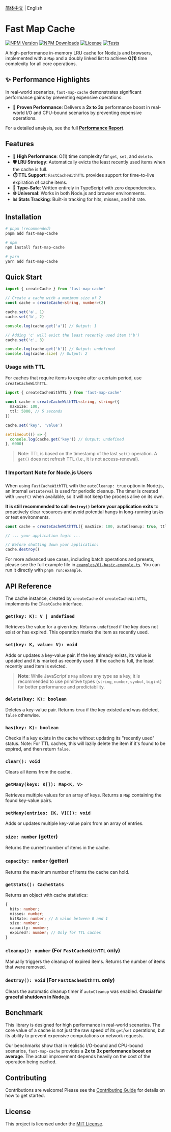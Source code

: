 [简体中文](README_zh-CN.md) | English

# Fast Map Cache

[![NPM Version](https://img.shields.io/npm/v/fast-map-cache.svg?style=flat)](https://www.npmjs.com/package/fast-map-cache)
[![NPM Downloads](https://img.shields.io/npm/dm/fast-map-cache.svg?style=flat)](https://www.npmjs.com/package/fast-map-cache)
[![License](https://img.shields.io/npm/l/fast-map-cache.svg?style=flat)](https://github.com/crper/fast-map-cache/blob/main/LICENSE)
[![Tests](https://img.shields.io/github/actions/workflow/status/crper/fast-map-cache/test.yml?branch=main&label=tests&style=flat)](https://github.com/crper/fast-map-cache/actions/workflows/test.yml)

A high-performance in-memory LRU cache for Node.js and browsers, implemented with a `Map` and a doubly linked list to achieve **O(1)** time complexity for all core operations.

## ✨ Performance Highlights

In real-world scenarios, `fast-map-cache` demonstrates significant performance gains by preventing expensive operations:

- **🚀 Proven Performance**: Delivers a **2x to 3x** performance boost in real-world I/O and CPU-bound scenarios by preventing expensive operations.

For a detailed analysis, see the full [**Performance Report**](./docs/performance-report.md).

## Features

- **🚀 High Performance**: O(1) time complexity for `get`, `set`, and `delete`.
- **🛡️ LRU Strategy**: Automatically evicts the least recently used items when the cache is full.
- **⏱️ TTL Support**: `FastCacheWithTTL` provides support for time-to-live expiration of cache items.
- **💪 Type-Safe**: Written entirely in TypeScript with zero dependencies.
- **🌐 Universal**: Works in both Node.js and browser environments.
- **📊 Stats Tracking**: Built-in tracking for hits, misses, and hit rate.

## Installation

```bash
# pnpm (recommended)
pnpm add fast-map-cache

# npm
npm install fast-map-cache

# yarn
yarn add fast-map-cache
```

## Quick Start

```typescript
import { createCache } from 'fast-map-cache'

// Create a cache with a maximum size of 2
const cache = createCache<string, number>(2)

cache.set('a', 1)
cache.set('b', 2)

console.log(cache.get('a')) // Output: 1

// Adding 'c' will evict the least recently used item ('b')
cache.set('c', 3)

console.log(cache.get('b')) // Output: undefined
console.log(cache.size) // Output: 2
```

### Usage with TTL

For caches that require items to expire after a certain period, use `createCacheWithTTL`.

```typescript
import { createCacheWithTTL } from 'fast-map-cache'

const cache = createCacheWithTTL<string, string>({
  maxSize: 100,
  ttl: 5000, // 5 seconds
})

cache.set('key', 'value')

setTimeout(() => {
  console.log(cache.get('key')) // Output: undefined
}, 6000)
```

> Note: TTL is based on the timestamp of the last `set()` operation. A `get()` does not refresh TTL (i.e., it is not access-renewal).

### ❗ Important Note for Node.js Users

When using `FastCacheWithTTL` with the `autoCleanup: true` option in Node.js, an internal `setInterval` is used for periodic cleanup. The timer is created with `unref()` when available, so it will not keep the process alive on its own.

**It is still recommended to call `destroy()` before your application exits** to proactively clear resources and avoid potential hangs in long-running tasks or test environments.

```typescript
const cache = createCacheWithTTL({ maxSize: 100, autoCleanup: true, ttl: 60000 })

// ... your application logic ...

// Before shutting down your application:
cache.destroy()
```

For more advanced use cases, including batch operations and presets, please see the full example file in [`examples/01-basic-example.ts`](./examples/01-basic-example.ts). You can run it directly with `pnpm run:example`.

## API Reference

The cache instance, created by `createCache` or `createCacheWithTTL`, implements the `IFastCache` interface.

### `get(key: K): V | undefined`

Retrieves the value for a given key. Returns `undefined` if the key does not exist or has expired. This operation marks the item as recently used.

### `set(key: K, value: V): void`

Adds or updates a key-value pair. If the key already exists, its value is updated and it is marked as recently used. If the cache is full, the least recently used item is evicted.

> **Note**: While JavaScript's `Map` allows any type as a key, it is recommended to use primitive types (`string`, `number`, `symbol`, `bigint`) for better performance and predictability.

### `delete(key: K): boolean`

Deletes a key-value pair. Returns `true` if the key existed and was deleted, `false` otherwise.

### `has(key: K): boolean`

Checks if a key exists in the cache without updating its "recently used" status. Note: For TTL caches, this will lazily delete the item if it's found to be expired, and then return `false`.

### `clear(): void`

Clears all items from the cache.

### `getMany(keys: K[]): Map<K, V>`

Retrieves multiple values for an array of keys. Returns a `Map` containing the found key-value pairs.

### `setMany(entries: [K, V][]): void`

Adds or updates multiple key-value pairs from an array of entries.

### `size: number` (getter)

Returns the current number of items in the cache.

### `capacity: number` (getter)

Returns the maximum number of items the cache can hold.

### `getStats(): CacheStats`

Returns an object with cache statistics:

```typescript
{
  hits: number;
  misses: number;
  hitRate: number; // A value between 0 and 1
  size: number;
  capacity: number;
  expired?: number; // Only for TTL caches
}
```

### `cleanup(): number` (For `FastCacheWithTTL` only)

Manually triggers the cleanup of expired items. Returns the number of items that were removed.

### `destroy(): void` (For `FastCacheWithTTL` only)

Clears the automatic cleanup timer if `autoCleanup` was enabled. **Crucial for graceful shutdown in Node.js.**

## Benchmark

This library is designed for high performance in real-world scenarios. The core value of a cache is not just the raw speed of its `get`/`set` operations, but its ability to prevent expensive computations or network requests.

Our benchmarks show that in realistic I/O-bound and CPU-bound scenarios, `fast-map-cache` provides a **2x to 3x performance boost on average**. The actual improvement depends heavily on the cost of the operation being cached.

## Contributing

Contributions are welcome! Please see the [Contributing Guide](CONTRIBUTING.md) for details on how to get started.

## License

This project is licensed under the [MIT License](LICENSE).
